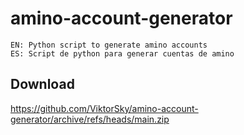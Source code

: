 # amino-account-generator

```
EN: Python script to generate amino accounts
ES: Script de python para generar cuentas de amino
```
## Download
https://github.com/ViktorSky/amino-account-generator/archive/refs/heads/main.zip
